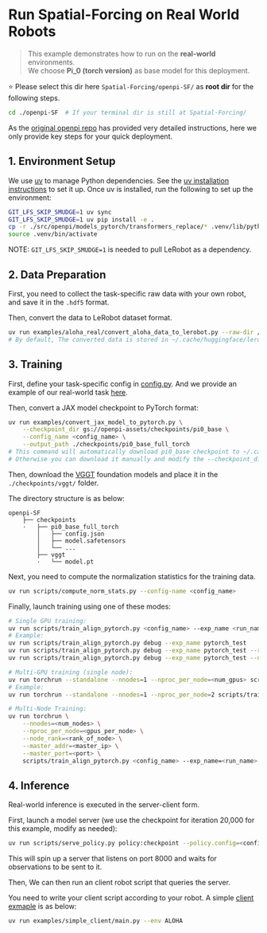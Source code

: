 # Run Spatial-Forcing on Real World Robots
> This example demonstrates how to run on the **real-world** environments.<br/>
> We choose **Pi_0 (torch version)** as base model for this deployment.

⭐ Please select this dir here `Spatial-Forcing/openpi-SF/` as **root dir** for the following steps.
```bash
cd ./openpi-SF  # If your terminal dir is still at Spatial-Forcing/
```
As the [original openpi repo](https://github.com/Physical-Intelligence/openpi/) has provided very detailed instructions, here we only provide key steps for your quick deployment.


## 1. Environment Setup
We use [uv](https://docs.astral.sh/uv/) to manage Python dependencies. See the [uv installation instructions](https://docs.astral.sh/uv/getting-started/installation/) to set it up. Once uv is installed, run the following to set up the environment:

```bash
GIT_LFS_SKIP_SMUDGE=1 uv sync
GIT_LFS_SKIP_SMUDGE=1 uv pip install -e .
cp -r ./src/openpi/models_pytorch/transformers_replace/* .venv/lib/python3.11/site-packages/transformers/
source .venv/bin/activate
```

NOTE: `GIT_LFS_SKIP_SMUDGE=1` is needed to pull LeRobot as a dependency.


## 2. Data Preparation
First, you need to collect the task-specific raw data with your own robot, and save it in the `.hdf5` format.

Then, convert the data to LeRobot dataset format.
```bash
uv run examples/aloha_real/convert_aloha_data_to_lerobot.py --raw-dir /path/to/raw/data --repo-id <org>/<dataset-name>
# By default, The converted data is stored in ~/.cache/huggingface/lerobot/<org>/<dataset-name>/
```


## 3. Training
First, define your task-specific config in [config.py](src/openpi/training/config.py). And we provide an example of our real-world task [here](src/openpi/training/config.py#L772-L809).

Then, convert a JAX model checkpoint to PyTorch format:
```bash
uv run examples/convert_jax_model_to_pytorch.py \
    --checkpoint_dir gs://openpi-assets/checkpoints/pi0_base \
    --config_name <config_name> \
    --output_path ./checkpoints/pi0_base_full_torch
# This command will automatically download pi0_base checkpoint to ~/.cache/openpi/openpi-assets/checkpoints/pi0_base/
# Otherwise you can download it manually and modify the --checkpoint_dir
```

Then, download the [VGGT](https://huggingface.co/facebook/VGGT-1B/blob/main/model.pt) foundation models and place it in the `./checkpoints/vggt/` folder. 

The directory structure is as below:
```
openpi-SF
    ├── checkpoints
    ·   ├── pi0_base_full_torch
        │   ├── config.json
        │   ├── model.safetensors
        │   └── ...
        ├── vggt
        ·   └── model.pt
```

Next, you need to compute the normalization statistics for the training data.
```bash
uv run scripts/compute_norm_stats.py --config-name <config_name>
```

Finally, launch training using one of these modes:
```bash
# Single GPU training:
uv run scripts/train_align_pytorch.py <config_name> --exp_name <run_name> --save_interval <interval>
# Example:
uv run scripts/train_align_pytorch.py debug --exp_name pytorch_test
uv run scripts/train_align_pytorch.py debug --exp_name pytorch_test --resume  # Resume from latest checkpoint
uv run scripts/train_align_pytorch.py debug --exp_name pytorch_test --overwrite  # Overwrite existing checkpoints

# Multi-GPU training (single node):
uv run torchrun --standalone --nnodes=1 --nproc_per_node=<num_gpus> scripts/train_align_pytorch.py <config_name> --exp_name <run_name>
# Example:
uv run torchrun --standalone --nnodes=1 --nproc_per_node=2 scripts/train_align_pytorch.py pi0_aloha_sim --exp_name pytorch_ddp_test

# Multi-Node Training:
uv run torchrun \
    --nnodes=<num_nodes> \
    --nproc_per_node=<gpus_per_node> \
    --node_rank=<rank_of_node> \
    --master_addr=<master_ip> \
    --master_port=<port> \
    scripts/train_align_pytorch.py <config_name> --exp_name=<run_name> --save_interval <interval>
```


## 4. Inference
Real-world inference is executed in the server-client form.

First, launch a model server (we use the checkpoint for iteration 20,000 for this example, modify as needed):
```bash
uv run scripts/serve_policy.py policy:checkpoint --policy.config=<config_name> --policy.dir=checkpoints/<config_name>/<run_name>/20000
```

This will spin up a server that listens on port 8000 and waits for observations to be sent to it.

Then, We can then run an client robot script that queries the server.

You need to write your client script according to your robot. A simple [client exmaple](examples/simple_client/main.py) is as below:
```bash
uv run examples/simple_client/main.py --env ALOHA
```